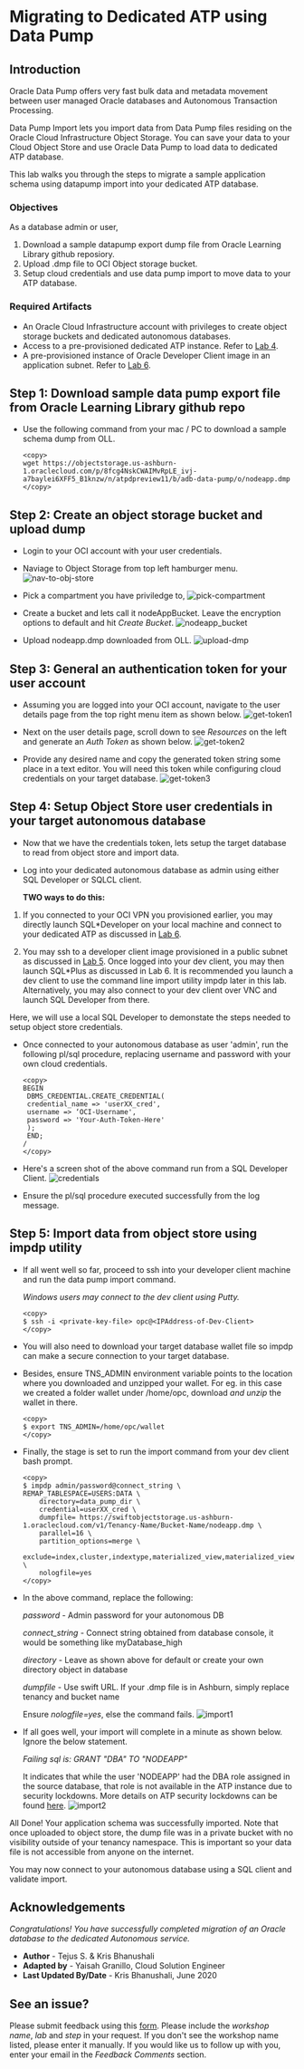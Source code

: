 # Migrating to Dedicated ATP using Data Pump

## Introduction
Oracle Data Pump offers very fast bulk data and metadata movement between user managed Oracle databases and Autonomous Transaction Processing.

Data Pump Import lets you import data from Data Pump files residing on the Oracle Cloud Infrastructure Object Storage. You can save your data to your Cloud Object Store and use Oracle Data Pump to load data to dedicated ATP database.

This lab walks you through the steps to migrate a sample application schema using datapump import into your dedicated ATP database.


### Objectives

As a database admin or user,

1. Download a sample datapump export dump file from Oracle Learning Library github reposiory.
2. Upload .dmp file to OCI Object storage bucket.
3. Setup cloud credentials and use data pump import to move data to your ATP database.


### Required Artifacts
- An Oracle Cloud Infrastructure account with privileges to create object storage buckets and dedicated autonomous databases.
- Access to a pre-provisioned dedicated ATP instance. Refer to [Lab 4](?lab=lab-4-provisioning-databases).
- A pre-provisioned instance of Oracle Developer Client image in an application subnet. Refer to [Lab 6](?lab=lab-6-configuring-vpn-into-private-atp).

## **Step 1:** Download sample data pump export file from Oracle Learning Library github repo

- Use the following command from your mac / PC to download a sample schema dump from OLL.

    ```
    <copy>
    wget https://objectstorage.us-ashburn-1.oraclecloud.com/p/8fcg4NskCWAIMvRpLE_ivj-a7baylei6XFF5_B1knzw/n/atpdpreview11/b/adb-data-pump/o/nodeapp.dmp
    </copy>
    ```
    
## **Step 2:** Create an object storage bucket and upload dump

- Login to your OCI account with your user credentials.

- Naviage to Object Storage from top left hamburger menu.
    ![nav-to-obj-store](./images/nav-to-obj-store.png " ")

- Pick a compartment you have priviledge to,
    ![pick-compartment](./images/pick-compartment.png " ")

- Create a bucket and lets call it nodeAppBucket. Leave the encryption options to default and hit *Create Bucket*.
    ![nodeapp_bucket](./images/nodeapp-bucket.png " ")

- Upload nodeapp.dmp downloaded from OLL.
    ![upload-dmp](./images/upload-dmp.png " ")

## **Step 3:** General an authentication token for your user account

- Assuming you are logged into your OCI account, navigate to the user details page from the top right menu item as shown below.
    ![get-token1](./images/get-token1.png " ")

- Next on the user details page, scroll down to see  *Resources* on the left and generate an *Auth Token* as shown below.
    ![get-token2](./images/get-token2.png " ")

- Provide any desired name and copy the generated token string some place in a text editor. You will need this token while configuring cloud credentials on your  target database.
    ![get-token3](./images/get-token3.png " ")


## **Step 4:** Setup Object Store user credentials in your target autonomous database

- Now that we have the credentials token, lets setup the target database to read from object store and import data.

- Log into your dedicated autonomous database as admin using either SQL Developer or SQLCL client.

    **TWO ways to do this:**

1. If you connected to your OCI VPN you provisioned earlier, you may directly launch SQL*Developer on your local machine and connect to your dedicated ATP as discussed in [Lab 6](?lab=lab-6-configuring-vpn-into-private-atp).

2. You may ssh to a developer client image provisioned in a public subnet as discussed in [Lab 5](?lab=lab-5-configuring-development-system). Once logged into your dev client, you may then launch SQL*Plus as discussed in Lab 6.  It is recommended you launch a dev client to use the command line import utility impdp later in this lab. Alternatively, you may also connect to your dev client over VNC and launch SQL Developer from there.

Here, we will use a local SQL Developer to demonstate the steps needed to setup object store credentials.

- Once connected to your autonomous database as user 'admin', run the following pl/sql procedure, replacing username and password with your own cloud credentials.

    ```
    <copy>
    BEGIN
     DBMS_CREDENTIAL.CREATE_CREDENTIAL(
     credential_name => 'userXX_cred',
     username => ‘OCI-Username',
     password => 'Your-Auth-Token-Here'
     );
     END;
    /
    </copy>
    ```

- Here's a screen shot of the above command run from a SQL Developer Client.
    ![credentials](./images/credentials.png " ")

- Ensure the pl/sql procedure executed successfully from the log message.

## **Step 5:** Import data from object store using impdp utility

- If all went well so far, proceed to ssh into your developer client machine and run the data pump import command.

    *Windows users may connect to the dev client using Putty.*       

    ```
    <copy>
    $ ssh -i <private-key-file> opc@<IPAddress-of-Dev-Client>
    </copy>
    ```

- You will also need to download your target database wallet file so impdp can make a secure connection to your target database.

- Besides, ensure TNS_ADMIN environment variable points to the location where you downloaded and unzipped your wallet. For eg. in this case we created a folder wallet under /home/opc, download *and unzip* the wallet in there.

    ```
    <copy>
    $ export TNS_ADMIN=/home/opc/wallet
    </copy>
    ```

- Finally, the stage is set to run the import command from your dev client bash prompt.

    ```
    <copy>
    $ impdp admin/password@connect_string \
    REMAP_TABLESPACE=USERS:DATA \
        directory=data_pump_dir \
        credential=userXX_cred \
        dumpfile= https://swiftobjectstorage.us-ashburn-1.oraclecloud.com/v1/Tenancy-Name/Bucket-Name/nodeapp.dmp \
        parallel=16 \
        partition_options=merge \
        exclude=index,cluster,indextype,materialized_view,materialized_view_log,materialized_zonemap,db_link \
        nologfile=yes
    </copy>
    ```

- In the above command, replace the following:

    *password* - Admin password for your autonomous DB

    *connect\_string* - Connect string obtained from database console, it would be something like myDatabase_high

    *directory* - Leave as shown above for default or create your own directory object in database

    *dumpfile* - Use swift URL. If your .dmp file is in Ashburn, simply replace tenancy and bucket name

    Ensure *nologfile=yes*, else the command fails.
    ![import1](./images/import1.png " ")

- If all goes well, your import will complete in a minute as shown below. Ignore the below statement.

    *Failing sql is:
    GRANT "DBA" TO "NODEAPP"*

    It indicates that while the user 'NODEAPP' had the DBA role assigned in the source database, that role is not available in the ATP instance due to security lockdowns. More details on ATP security lockdowns can be found [here](https://docs.oracle.com/en/cloud/paas/atp-cloud/atpdg/experienced-database-users.html#GUID-11ABDC70-C99F-48E4-933B-C7D588E4320A).
    ![import2](./images/import2.png " ")

All Done! Your application schema was successfully imported. Note that once uploaded to object store, the dump file was in a private bucket with no visibility outside of your tenancy namespace. This is important so your data file is not accessible from anyone on the internet.

You may now connect to your autonomous database using a SQL client and validate import.


## Acknowledgements

*Congratulations! You have successfully completed migration of an Oracle database to the dedicated Autonomous service.*

- **Author** - Tejus S. & Kris Bhanushali
- **Adapted by** -  Yaisah Granillo, Cloud Solution Engineer
- **Last Updated By/Date** - Kris Bhanushali, June 2020

## See an issue?
Please submit feedback using this [form](https://apexapps.oracle.com/pls/apex/f?p=133:1:::::P1_FEEDBACK:1). Please include the *workshop name*, *lab* and *step* in your request.  If you don't see the workshop name listed, please enter it manually. If you would like us to follow up with you, enter your email in the *Feedback Comments* section. 
